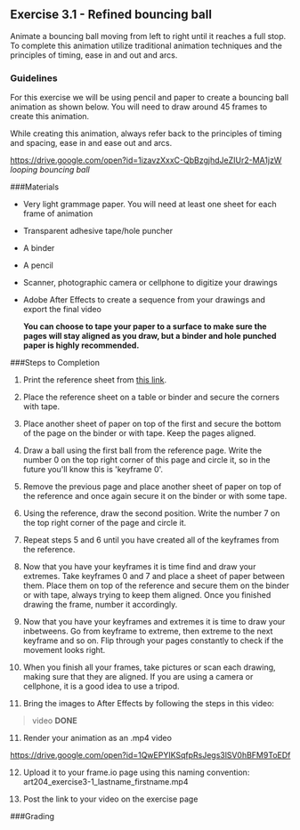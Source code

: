 ## Exercise 3.1 - Refined bouncing ball

Animate a bouncing ball moving from left to right until it reaches a full stop. To complete this animation utilize traditional animation techniques and the principles of timing, ease in and out and arcs.

### Guidelines
For this exercise we will be using pencil and paper to create a bouncing ball animation as shown below. You will need to draw around 45 frames to create this animation.

While creating this animation, always refer back to the principles of timing and spacing, ease in and ease out and arcs.

https://drive.google.com/open?id=1izavzXxxC-QbBzgjhdJeZIUr2-MA1jzW
_looping bouncing ball_

###Materials

- Very light grammage paper. You will need at least one sheet for each frame of animation
- Transparent adhesive tape/hole puncher
- A binder
- A pencil
- Scanner, photographic camera or cellphone to digitize your drawings
- Adobe After Effects to create a sequence from your drawings and export the final video

    **You can choose to tape your paper to a surface to make sure the pages will stay aligned as you draw, but a binder and hole punched paper is highly recommended.**

###Steps to Completion

1. Print the reference sheet from [this link](https://drive.google.com/open?id=1GxbbEN1o-KZXT18vsSLQKOfaWjzjFfim).

2. Place the reference sheet on a table or binder and secure the corners with tape.

3. Place another sheet of paper on top of the first and secure the bottom of the page on the binder or with tape. Keep the pages aligned.

4. Draw a ball using the first ball from the reference page. Write the number 0 on the top right corner of this page and circle it, so in the future you'll know this is 'keyframe 0'.

5. Remove the previous page and place another sheet of paper on top of the reference and once again secure it on the binder or with some tape.

6. Using the reference, draw the second position. Write the number 7 on the top right corner of the page and circle it.

7. Repeat steps 5 and 6 until you have created all of the keyframes from the reference.

8. Now that you have your keyframes it is time find and draw your extremes. Take keyframes 0 and 7 and place a sheet of paper between them. Place them on top of the reference and secure them on the binder or with tape, always trying to keep them aligned. Once you finished drawing the frame, number it accordingly.

9. Now that you have your keyframes and extremes it is time to draw your inbetweens. Go from keyframe to extreme, then extreme to the next keyframe and so on. Flip through your pages constantly to check if the movement looks right.

10. When you finish all your frames, take pictures or scan each drawing, making sure that they are aligned. If you are using a camera or cellphone, it is a good idea to use a tripod.

11. Bring the images to After Effects by following the steps in this video:

 >video **DONE**

11. Render your animation as an .mp4 video

 https://drive.google.com/open?id=1QwEPYIKSqfpRsJegs3lSV0hBFM9ToEDf

12. Upload it to your frame.io page using this naming convention:
art204_exercise3-1_lastname_firstname.mp4

13. Post the link to your video on the exercise page

###Grading